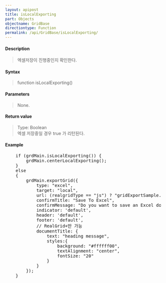 ```yaml
---
layout: apipost
title: isLocalExporting
part: Objects
objectname: GridBase
directiontype: Function
permalink: /api/GridBase/isLocalExporting/
---
```



#### Description

> 엑셀저장이 진행중인지 확인한다.

#### Syntax

> function isLocalExporting()

#### Parameters

> None.

#### Return value

> Type: Boolean  
> 엑셀 저장중일 경우 true 가 리턴된다.

#### Example

<pre class="prettyprint">
	if (grdMain.isLocalExporting()) {
		grdMain.centerLocalExporting();
	}
	else
	{
		grdMain.exportGrid({
			type: "excel",
			target: "local",
			url: (realgridType == "js") ? "gridExportSample.xlsx" : "gridExportSample.xls",
			confirmTitle: "Save To Excel",
			confirmMessage: "Do you want to save an Excel document?", 
			indicator: 'default',
			header: 'default',
			footer: 'default',
			// RealGrid+만 가능
			documentTitle: { 
				text: "heading message", 
				styles:{
					background: "#ffffff00",
					textAlignment: "center",
					fontSize: "20"
				}
			}
		});
	}
</pre>




